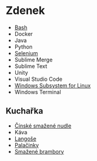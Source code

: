 # Zdenek

* [Bash](bash.md)
* Docker
* Java
* Python
* [Selenium](selenium.md)
* Sublime Merge
* Sublime Text
* Unity
* Visual Studio Code
* [Windows Subsystem for Linux](windows_subsystem_for_linux.md)
* Windows Terminal

## Kuchařka

* [Čínské smažené nudle](cinske_smazene_nudle.md)
* Káva
* [Langoše](langose.md)
* [Palačinky](palacinky.md)
* [Smažené brambory](smazene_brambory.md)
